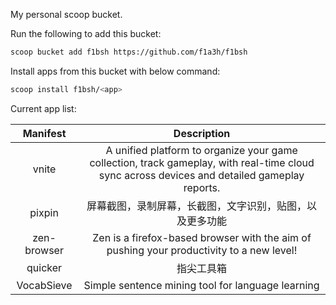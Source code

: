 My personal scoop bucket.

Run the following to add this bucket:

```sh
scoop bucket add f1bsh https://github.com/f1a3h/f1bsh
```

Install apps from this bucket with below command:

```sh
scoop install f1bsh/<app>
```

Current app list:

|  Manifest   |                                                                 Description                                                                  |
| :---------: | :------------------------------------------------------------------------------------------------------------------------------------------: |
|    vnite    | A unified platform to organize your game collection, track gameplay, with real-time cloud sync across devices and detailed gameplay reports. |
|   pixpin    |                                                         屏幕截图，录制屏幕，长截图，文字识别，贴图，以及更多功能                                                         |
| zen-browser |                           Zen is a firefox-based browser with the aim of pushing your productivity to a new level!                           |
|   quicker   |                                                              指尖工具箱                                                                      |
|  VocabSieve |                                             Simple sentence mining tool for language learning                                                |
